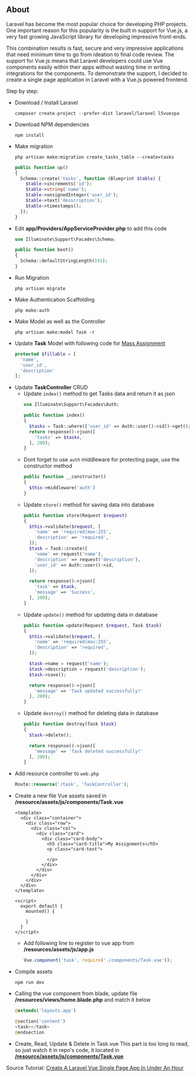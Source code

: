 ## About

Laravel has become the most popular choice for developing PHP projects. One important reason for this popularity is the built in support for Vue.js, a very fast growing JavaScript library for developing impressive front-ends.

This combination results is fast, secure and very impressive applications that need minimum time to go from ideation to final code review. The support for Vue.js means that Laravel developers could use Vue components easily within their apps without wasting time in writing integrations for the components. To demonstrate the support, I decided to create a single page application in Laravel with a Vue.js powered frontend.

Step by step:
* Download / Install Laravel
  ```shell
  composer create-project --prefer-dist laravel/laravel l5vuespa
  ```
* Download NPM dependencies
  ```shell
  npm install
  ```
* Make migration
  ```shell
  php artisan make:migration create_tasks_table --create=tasks
  ```
  ```php
  public function up()
  {
    Schema::create('tasks', function (Blueprint $table) {
      $table->increments('id');
      $table->string('name');
      $table->unsignedInteger('user_id');
      $table->text('desscription');
      $table->timestamps();
    });
  }
  ```
* Edit **app/Providers/AppServiceProvider.php** to add this code
  ```php
  use Illuminate\Support\Facades\Schema;

  public function boot()
  {
    Schema::defaultStringLength(191);
  }
  ```
* Run Migration
  ```shell
  php artisan migrate
  ```
* Make Authentication Scaffolding
  ```shell
  php make:auth
  ```
* Make Model as well as the Controller
  ```shell
  php artisan make:model Task -r
  ```
* Update **Task** Model with following code for [Mass Assignment](https://laravel.com/docs/5.6/eloquent#mass-assignment)
  ```php
  protected $fillable = [
    'name',
    'user_id',
    'description'
  ];
  ```
* Update **TaskController** CRUD
  * Update `index()` method to get Tasks data and return it as json
    ```php
    use Illuminate\Support\Facades\Auth; 

    public function index()
    {
      $tasks = Task::where(['user_id' => Auth::user()->id])->get();
      return response()->json([
        'tasks' => $tasks,
      ], 200);
    }
    ```
  * Dont forget to use `auth` middleware for protecting page, use the constructor method
    ```php
    public function __constructor()
    {
      $this->middleware('auth')
    }
    ```
  * Update `store()` method for saving data into database
    ```php
    public function store(Request $request)
    {
      $this->validate($request, [
        'name' => 'required|max:255',
        'description' => 'required',
      ]);
      $task = Task::create([
        'name' => request('name'),
        'description' => request('description'),
        'user_id' => Auth::user()->id,
      ]);

      return response()->json([
        'task' => $task,
        'message' => 'Success',
      ], 200);
    }
    ```
  * Update `update()` method for updating data in database
    ```php
    public function update(Request $request, Task $task)
    {
      $this->validate($request, [
        'name' => 'required|max:255',
        'description' => 'required',
      ]);

      $task->name = request('name');
      $task->description = request('description');
      $task->save();

      return response()->json([
        'message' => 'Task updated successfully!'
      ], 200);
    }
    ```
  * Update `destroy()` method for deleting data in database
    ```php
    public function destroy(Task $task)
    {
      $task->delete();

      return response()->json([
        'message' => 'Task deleted successfully!'
      ], 200);
    }
    ```
* Add resource controller to `web.php`
  ```php
  Route::resource('/task', 'TaskController');
  ```
* Create a new file Vue assets saved in **/resource/assets/js/components/Task.vue**
  ```vue
  <template>
    <div class="container">
      <div class="row">
        <div class="col">
          <div class="card">
            <div class="card-body">
              <h5 class="card-title">My Assignments</h5>
              <p class="card-text">
                
              </p>
            </div>
          </div>
        </div>
      </div>
    </div>
  </template>

  <script>
    export default {
      mounted() {

      }
    }
  </script>
  ```
  * Add following line to register to vue app from **/resources/assets/js/app.js**
    ```js
    Vue.component('task', require('./components/Task.vue'));
    ```
* Compile assets
  ```shell
  npm run dev
  ```
* Calling the vue component from blade, update file **/resources/views/home.blade.php** and match it below
  ```php
  @extends('layouts.app')

  @section('content')
  <task></task>
  @endsection
  ```
* Create, Read, Update & Delete in Task.vue
  This part is too long to read, so just watch it in repo's code, it located in [**/resource/assets/js/components/Task.vue**](./resource/assets/js/components/Task.vue)

Source Tutorial: [Create A Laravel Vue Single Page App In Under An Hour](https://www.cloudways.com/blog/laravel-vue-single-page-app/)